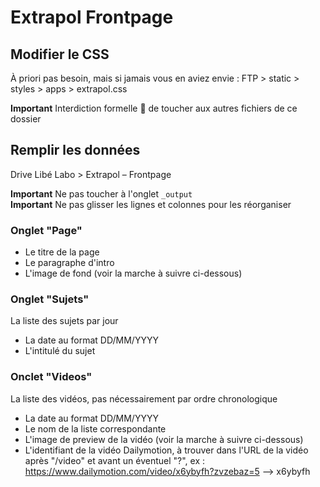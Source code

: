 # Extrapol Frontpage

## Modifier le CSS

À priori pas besoin, mais si jamais vous en aviez envie :
FTP > static > styles > apps > extrapol.css

**Important** Interdiction formelle 👺 de toucher aux autres fichiers de ce dossier

## Remplir les données

Drive Libé Labo > Extrapol – Frontpage

**Important** Ne pas toucher à l'onglet `_output`  
**Important** Ne pas glisser les lignes et colonnes pour les réorganiser

### Onglet "Page"
- Le titre de la page
- Le paragraphe d'intro
- L'image de fond (voir la marche à suivre ci-dessous)

### Onglet "Sujets"
La liste des sujets par jour
- La date au format DD/MM/YYYY
- L'intitulé du sujet

### Onclet "Videos"
La liste des vidéos, pas nécessairement par ordre chronologique
- La date au format DD/MM/YYYY
- Le nom de la liste correspondante
- L'image de preview de la vidéo (voir la marche à suivre ci-dessous)
- L'identifiant de la vidéo Dailymotion, à trouver dans l'URL de la vidéo après "/video" et avant un éventuel "?", ex :
  https://www.dailymotion.com/video/x6ybyfh?zvzebaz=5 —> x6ybyfh
